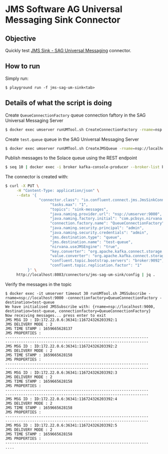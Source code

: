 # JMS Software AG Universal Messaging Sink Connector



## Objective

Quickly test [JMS Sink - SAG Universal Messaging](https://docs.confluent.io/kafka-connect-jms-sink/current/overview.html#features) connector.




## How to run

Simply run:

```
$ playground run -f jms-sag-um-sink<tab>
```


## Details of what the script is doing

Create `QueueConnectionFactory` queue connection faftory in the SAG Universal Messaging Server 

```bash
$ docker exec umserver runUMTool.sh CreateConnectionFactory -rname=nsp://localhost:9000 -connectionurl=nsp://umserver:9000 -factoryname=QueueConnectionFactory -factorytype=queue

```

Create `test.queue` queue  in the SAG Universal Messaging Server 

```bash
$ docker exec umserver runUMTool.sh CreateJMSQueue -rname=nsp://localhost:9000 -queuename=test.queue

```

Publish messages to the Solace queue using the REST endpoint

```bash
$ seq 10 | docker exec -i broker kafka-console-producer --broker-list broker:9092 --topic sink-messages

```

The connector is created with:

```bash
$ curl -X PUT \
     -H "Content-Type: application/json" \
     --data '{
               "connector.class": "io.confluent.connect.jms.JmsSinkConnector",
                    "tasks.max": "1",
                    "topics": "sink-messages",
                    "java.naming.provider.url": "nsp://umserver:9000",
                    "java.naming.factory.initial": "com.pcbsys.nirvana.nSpace.NirvanaContextFactory",
                    "connection.factory.name": "QueueConnectionFactory",
                    "java.naming.security.principal": "admin",
                    "java.naming.security.credentials": "admin",
                    "jms.destination.type": "queue",
                    "jms.destination.name": "test-queue",
                    "nirvana.useJMSEngine": "true",
                    "key.converter": "org.apache.kafka.connect.storage.StringConverter",
                    "value.converter": "org.apache.kafka.connect.storage.StringConverter",
                    "confluent.topic.bootstrap.servers": "broker:9092",
                    "confluent.topic.replication.factor": "1"
          }' \
     http://localhost:8083/connectors/jms-sag-um-sink/config | jq .
```
Verify the messages in the topic 

```
$ docker exec -it umserver timeout 30 runUMTool.sh JMSSubscribe -rname=nsp://localhost:9000 -connectionfactory=QueueConnectionFactory -destination=test-queue 
We have initialised JMSSubscribe with: {rname=nsp://localhost:9000, destination=test-queue, connectionfactory=QueueConnectionFactory}
Now receiving messages... press enter to exit
JMS MSG ID : ID:172.22.0.6:36341:116724326203392:1
JMS DELIVERY MODE : 2
JMS TIME STAMP : 1659665628137
JMS PROPERTIES :
----------------------------------------------------------------
----------------------------------------------------------------
JMS MSG ID : ID:172.22.0.6:36341:116724326203392:2
JMS DELIVERY MODE : 2
JMS TIME STAMP : 1659665628158
JMS PROPERTIES :
----------------------------------------------------------------
----------------------------------------------------------------
JMS MSG ID : ID:172.22.0.6:36341:116724326203392:3
JMS DELIVERY MODE : 2
JMS TIME STAMP : 1659665628158
JMS PROPERTIES :
----------------------------------------------------------------
----------------------------------------------------------------
JMS MSG ID : ID:172.22.0.6:36341:116724326203392:4
JMS DELIVERY MODE : 2
JMS TIME STAMP : 1659665628158
JMS PROPERTIES :
----------------------------------------------------------------
----------------------------------------------------------------
JMS MSG ID : ID:172.22.0.6:36341:116724326203392:5
JMS DELIVERY MODE : 2
JMS TIME STAMP : 1659665628158
JMS PROPERTIES :
----------------------------------------------------------------
....
```

